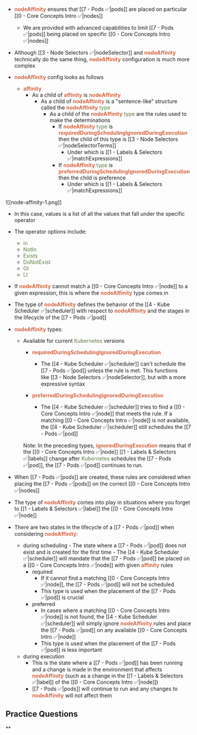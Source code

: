 - <b><span style="color:#d46644">nodeAffinity</span></b> ensures that [[7 - Pods ✅|pods]] are placed on particular [[0 - Core Concepts Intro ✅|nodes]]
	- We are provided with advanced capabilities to limit [[7 - Pods ✅|pods]] being placed on specific [[0 - Core Concepts Intro ✅|nodes]]

- Although [[3 - Node Selectors ✅|nodeSelector]] and <b><span style="color:#d46644">nodeAffinity</span></b> technically do the same thing, <b><span style="color:#d46644">nodeAffinity</span></b> configuration is much more complex

- <b><span style="color:#d46644">nodeAffinity</span></b> config looks as follows
	- <b><span style="color:#d46644">affinity</span></b>
		- As a child of <b><span style="color:#d46644">affinity</span></b> is <b><span style="color:#d46644">nodeAffinity</span></b>
			- As a child of <b><span style="color:#d46644">nodeAffinity</span></b> is a "sentence-like" structure called the <b><span style="color:#d46644">nodeAffinity</span></b> <span style="color:#5c7e3e">type</span>
				- As a child of the <b><span style="color:#d46644">nodeAffinity</span></b> <span style="color:#5c7e3e">type</span> are the rules used to make the determinations
					- If <b><span style="color:#d46644">nodeAffinity</span></b> <span style="color:#5c7e3e">type</span> is <b><span style="color:#d46644">requiredDuringSchedulingIgnoredDuringExecution</span></b> then the child of this type is [[3 - Node Selectors ✅|nodeSelectorTerms]]
						- Under which is [[1 - Labels & Selectors ✅|matchExpressions]]
					- If <b><span style="color:#d46644">nodeAffinity</span></b> <span style="color:#5c7e3e">type</span> is <b><span style="color:#d46644">preferredDuringSchedulingIgnoredDuringExecution</span></b> then the child is preference
						- Under which is [[1 - Labels & Selectors ✅|matchExpressions]]

![[node-affinity-1.png]]

- In this case, values is a list of all the values that fall under the specific operator

- The operator options include:
	- <span style="color:#5c7e3e">in</span>
	- <span style="color:#5c7e3e">NotIn</span>
	- <span style="color:#5c7e3e">Exists</span>
	- <span style="color:#5c7e3e">DoNotExist</span>
	- <span style="color:#5c7e3e">Gt</span>
	- <span style="color:#5c7e3e">Lt</span>

- If <b><span style="color:#d46644">nodeAffinity</span></b> cannot match a [[0 - Core Concepts Intro ✅|node]] to a given expression, this is where the <b><span style="color:#d46644">nodeAffinity</span></b> type comes in

- The type of <b><span style="color:#d46644">nodeAffinity</span></b> defines the behavior of the [[4 - Kube Scheduler ✅|scheduler]]  with respect to <b><span style="color:#d46644">nodeAffinity</span></b> and the stages in the lifecycle of the [[7 - Pods ✅|pod]]

- <b><span style="color:#d46644">nodeAffinity</span></b> types:
	- Available for current <span style="color:#5c7e3e">Kubernetes</span> versions
		- <b><span style="color:#d46644">requiredDuringSchedulingIgnoredDuringExecution</span></b>
			- The [[4 - Kube Scheduler ✅|scheduler]] can't schedule the [[7 - Pods ✅|pod]] unless the rule is met. This functions like [[3 - Node Selectors ✅|nodeSelector]], but with a more expressive syntax

		- <b><span style="color:#d46644">preferredDuringSchedulingIgnoredDuringExecution</span></b>
			- The [[4 - Kube Scheduler ✅|scheduler]]  tries to find a [[0 - Core Concepts Intro ✅|node]] that meets the rule. If a matching [[0 - Core Concepts Intro ✅|node]] is not available, the [[4 - Kube Scheduler ✅|scheduler]]  still schedules the [[7 - Pods ✅|pod]]

		Note: In the preceding types, <b><span style="color:#d46644">ignoredDuringExecution</span></b> means that if the [[0 - Core Concepts Intro ✅|node]] [[1 - Labels & Selectors ✅|labels]] change after <span style="color:#5c7e3e">Kubernetes</span> schedules the [[7 - Pods ✅|pod]], the [[7 - Pods ✅|pod]] continues to run.

- When [[7 - Pods ✅|pods]] are created, these rules are considered when placing the [[7 - Pods ✅|pods]] on the correct [[0 - Core Concepts Intro ✅|nodes]]

- The type of <b><span style="color:#d46644">nodeAffinity</span></b> comes into play in situations where you forget to [[1 - Labels & Selectors ✅|label]] the [[0 - Core Concepts Intro ✅|node]]

- There are two states in the lifecycle of a [[7 - Pods ✅|pod]] when considering <b><span style="color:#d46644">nodeAffinity</span></b>:
	- during scheduling
					- The state where a [[7 - Pods ✅|pod]] does not exist and is created for the first time
					- The [[4 - Kube Scheduler ✅|scheduler]]  will mandate that the [[7 - Pods ✅|pod]] be placed on a [[0 - Core Concepts Intro ✅|node]] with given <b><span style="color:#d46644">affinity</span></b> rules
		- required
			- If it cannot find a matching [[0 - Core Concepts Intro ✅|node]], the [[7 - Pods ✅|pod]] will not be scheduled
			- This type is used when the placement of the [[7 - Pods ✅|pod]] is crucial
		- preferred
			- In cases where a matching [[0 - Core Concepts Intro ✅|node]] is not found, the [[4 - Kube Scheduler ✅|scheduler]]  will simply ignore <b><span style="color:#d46644">nodeAffinity</span></b> rules and place the [[7 - Pods ✅|pod]] on any available [[0 - Core Concepts Intro ✅|node]]
			- This type is used when the placement of the [[7 - Pods ✅|pod]] is less important
	- during execution
		- This is the state where a [[7 - Pods ✅|pod]] has been running and a change is made in the environment that affects <b><span style="color:#d46644">nodeAffinity</span></b> (such as a change in the [[1 - Labels & Selectors ✅|label]] of the [[0 - Core Concepts Intro ✅|node]])
		- [[7 - Pods ✅|pods]] will continue to run and any changes to <b><span style="color:#d46644">nodeAffinity</span></b> will not affect them


## Practice Questions

**